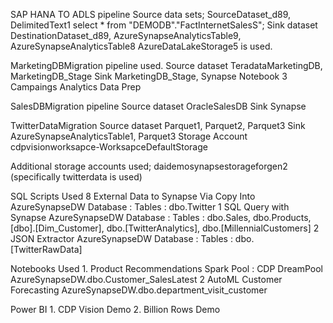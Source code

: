SAP HANA TO ADLS pipeline 
	Source data sets; SourceDataset_d89, DelimitedText1
	select * from "DEMODB"."FactInternetSalesS";
	Sink dataset DestinationDataset_d89, AzureSynapseAnalyticsTable9, AzureSynapseAnalyticsTable8
	AzureDataLakeStorage5 is used.

MarketingDBMigration pipeline used.
	Source dataset TeradataMarketingDB, MarketingDB_Stage
	Sink MarketingDB_Stage, Synapse
	Notebook 3 Campaings Analytics Data Prep

SalesDBMigration pipeline 
	Source dataset OracleSalesDB
	Sink Synapse

TwitterDataMigration
	Source dataset Parquet1, Parquet2, Parquet3
	Sink AzureSynapseAnalyticsTable1, Parquet3
	Storage Account cdpvisionworksapce-WorksapceDefaultStorage

Additional storage accounts used;
	daidemosynapsestorageforgen2 (specifically twitterdata is used)

SQL Scripts Used
	8 External Data to Synapse Via Copy Into
		AzureSynapseDW Database : Tables : dbo.Twitter
	1 SQL Query with Synapse
		AzureSynapseDW Database : Tables : dbo.Sales, dbo.Products, [dbo].[Dim_Customer], dbo.[TwitterAnalytics], dbo.[MillennialCustomers]
	2 JSON Extractor
		AzureSynapseDW Database : Tables : dbo.[TwitterRawData] 

Notebooks Used
	1. Product Recommendations
		Spark Pool : CDP DreamPool
		AzureSynapseDW.dbo.Customer_SalesLatest
	2 AutoML Customer Forecasting
		AzureSynapseDW.dbo.department_visit_customer

Power BI
	1. CDP Vision Demo
	2. Billion Rows Demo